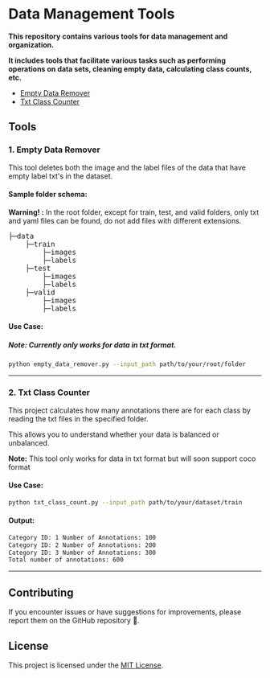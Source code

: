 # Data Management Tools 

<p><b>This repository contains various tools for data management and organization.</b></p>

<p><b>It includes tools that facilitate various tasks such as performing operations on data sets, cleaning empty data, calculating class counts, etc.</b></p>

- [Empty Data Remover](#empty-data-remover)
- [Txt Class Counter](#class-counter)

## Tools 

<h3 id="empty-data-remover">1. Empty Data Remover</h3>

This tool deletes both the image and the label files of the data that have empty label txt's in the dataset.

#### Sample folder schema:
**Warning! :** In the root folder, except for train, test, and valid folders, only txt and yaml files can be found, do not add files with different extensions.

<pre>
├─data
    ├─train
        ├─images
        ├─labels
    ├─test
        ├─images
        ├─labels
    ├─valid
        ├─images
        ├─labels
</pre>


#### Use Case:
##### Note: Currently only works for data in txt format.

```bash
python empty_data_remover.py --input_path path/to/your/root/folder
```
<hr>

<h3 id="class-counter">2. Txt Class Counter</h3>


This project calculates how many annotations there are for each class by reading the txt files in the specified folder.

This allows you to understand whether your data is balanced or unbalanced. 

**Note:** This tool only works for data in txt format but will soon support coco format

#### Use Case:

```bash
python txt_class_count.py --input_path path/to/your/dataset/train
```

#### Output:

```bash
Category ID: 1 Number of Annotations: 100
Category ID: 2 Number of Annotations: 200
Category ID: 3 Number of Annotations: 300
Total number of annotations: 600
```

<hr>

## Contributing

If you encounter issues or have suggestions for improvements, please report them on the GitHub repository 🚀.

## License

This project is licensed under the [MIT License](https://github.com/yusufesatt/data-management/?tab=MIT-1-ov-file).
